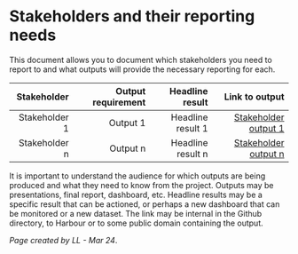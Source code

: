 # Stakeholders and their reporting needs

This document allows you to document which stakeholders you need to report to and what outputs will provide the necessary reporting for each. 

| Stakeholder | Output requirement   | Headline result  | Link to output | 
| ---:| ---: | ---: | ---: | 
| Stakeholder 1 | Output 1 | Headline result 1 | [Stakeholder output 1](/link/to/output1)|
| Stakeholder n | Output n | Headline result n | [Stakeholder output n](/link/to/outputn)|

It is important to understand the audience for which outputs are being produced and what they need to know from the project.  Outputs may be presentations, final report, dashboard, etc. Headline results may be a specific result that can be actioned, or perhaps a new dashboard that can be monitored or a new dataset.  The link may be internal in the Github directory, to Harbour or to some public domain containing the output.  

*Page created by LL - Mar 24*.
